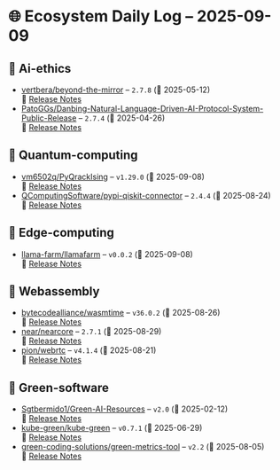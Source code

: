 # 🌐 Ecosystem Daily Log – 2025-09-09

## 🔹 Ai-ethics
- [vertbera/beyond-the-mirror](https://github.com/vertbera/beyond-the-mirror/releases/tag/2.7.8) – `2.7.8` (📅 2025-05-12)  
  🔗 [Release Notes](https://github.com/vertbera/beyond-the-mirror/releases/tag/2.7.8)
- [PatoGGs/Danbing-Natural-Language-Driven-AI-Protocol-System-Public-Release](https://github.com/PatoGGs/Danbing-Natural-Language-Driven-AI-Protocol-System-Public-Release/releases/tag/2.7.4) – `2.7.4` (📅 2025-04-26)  
  🔗 [Release Notes](https://github.com/PatoGGs/Danbing-Natural-Language-Driven-AI-Protocol-System-Public-Release/releases/tag/2.7.4)

## 🔹 Quantum-computing
- [vm6502q/PyQrackIsing](https://github.com/vm6502q/PyQrackIsing/releases/tag/v1.29.0) – `v1.29.0` (📅 2025-09-08)  
  🔗 [Release Notes](https://github.com/vm6502q/PyQrackIsing/releases/tag/v1.29.0)
- [QComputingSoftware/pypi-qiskit-connector](https://github.com/QComputingSoftware/pypi-qiskit-connector/releases/tag/2.4.4) – `2.4.4` (📅 2025-08-24)  
  🔗 [Release Notes](https://github.com/QComputingSoftware/pypi-qiskit-connector/releases/tag/2.4.4)

## 🔹 Edge-computing
- [llama-farm/llamafarm](https://github.com/llama-farm/llamafarm/releases/tag/v0.0.2) – `v0.0.2` (📅 2025-09-08)  
  🔗 [Release Notes](https://github.com/llama-farm/llamafarm/releases/tag/v0.0.2)

## 🔹 Webassembly
- [bytecodealliance/wasmtime](https://github.com/bytecodealliance/wasmtime/releases/tag/v36.0.2) – `v36.0.2` (📅 2025-08-26)  
  🔗 [Release Notes](https://github.com/bytecodealliance/wasmtime/releases/tag/v36.0.2)
- [near/nearcore](https://github.com/near/nearcore/releases/tag/2.7.1) – `2.7.1` (📅 2025-08-29)  
  🔗 [Release Notes](https://github.com/near/nearcore/releases/tag/2.7.1)
- [pion/webrtc](https://github.com/pion/webrtc/releases/tag/v4.1.4) – `v4.1.4` (📅 2025-08-21)  
  🔗 [Release Notes](https://github.com/pion/webrtc/releases/tag/v4.1.4)

## 🔹 Green-software
- [Sgtbermido1/Green-AI-Resources](https://github.com/Sgtbermido1/Green-AI-Resources/releases/tag/v2.0) – `v2.0` (📅 2025-02-12)  
  🔗 [Release Notes](https://github.com/Sgtbermido1/Green-AI-Resources/releases/tag/v2.0)
- [kube-green/kube-green](https://github.com/kube-green/kube-green/releases/tag/v0.7.1) – `v0.7.1` (📅 2025-06-29)  
  🔗 [Release Notes](https://github.com/kube-green/kube-green/releases/tag/v0.7.1)
- [green-coding-solutions/green-metrics-tool](https://github.com/green-coding-solutions/green-metrics-tool/releases/tag/v2.2) – `v2.2` (📅 2025-08-05)  
  🔗 [Release Notes](https://github.com/green-coding-solutions/green-metrics-tool/releases/tag/v2.2)